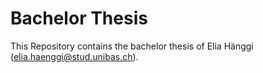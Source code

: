 # Bachelor Thesis

This Repository contains the bachelor thesis of Elia Hänggi (elia.haenggi@stud.unibas.ch).